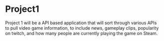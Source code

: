 # Project1
Project 1 will be a API based application that will sort through various APIs to pull video game information, to include news, gameplay clips, popularity on twitch, and how many people are currently playing the game on Steam.  

